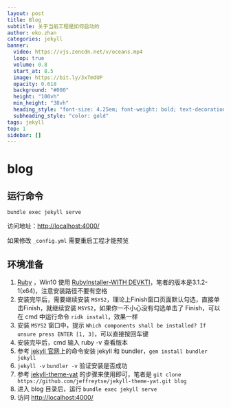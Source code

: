 ```yaml
---
layout: post
title: Blog
subtitle: 关于当前工程是如何启动的
author: eko.zhan
categories: jekyll
banner:
  video: https://vjs.zencdn.net/v/oceans.mp4
  loop: true
  volume: 0.8
  start_at: 8.5
  image: https://bit.ly/3xTmdUP
  opacity: 0.618
  background: "#000"
  height: "100vh"
  min_height: "38vh"
  heading_style: "font-size: 4.25em; font-weight: bold; text-decoration: underline"
  subheading_style: "color: gold"
tags: jekyll
top: 1
sidebar: []
---
```



# blog


## 运行命令

`bundle exec jekyll serve`

访问地址：[http://localhost:4000/](http://localhost:4000/)

如果修改 `_config.yml` 需要重启工程才能预览

## 环境准备

1. [Ruby](https://github.com/ruby/ruby) ，Win10 使用  [RubyInstaller-WITH DEVKTI](https://rubyinstaller.org/downloads/)，笔者的版本是3.1.2-1(x64)，注意安装路径不要有空格
2. 安装完毕后，需要继续安装 `MSYS2`，理论上Finish窗口页面默认勾选，直接单击Finish，就继续安装 `MSYS2`，如果你一不小心没有勾选单击了 Finish，可以在 cmd 中运行命令 `ridk install`，效果一样 
3. 安装 `MSYS2` 窗口中，提示 `Which components shall be installed? If unsure press ENTER [1, 3]`，可以直接按回车键
4. 安装完毕后，cmd 输入 ruby -v 查看版本
5. 参考 [jekyll 官网](https://jekyllrb.com)上的命令安装 jekyll 和 bundler，`gem install bundler jekyll`
6. `jekyll -v` `bundler -v` 验证安装是否成功
7. 参考 [jekyll-theme-yat](https://github.com/jeffreytse/jekyll-theme-yat) 的步骤来使用即可，笔者是 `git clone https://github.com/jeffreytse/jekyll-theme-yat.git blog`
8. 进入 blog 目录后，运行 `bundle exec jekyll serve`
9. 访问 [http://localhost:4000/](http://localhost:4000/)
